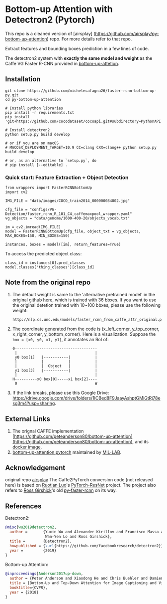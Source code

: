 # Bottom-up Attention with Detectron2 (Pytorch)

This repo is a cleaned version of [airsplay] (https://github.com/airsplay/py-bottom-up-attention) repo. For more details refer to that repo.

Extract features and bounding boxes prediction in a few lines of code.

The detectron2 system with **exactly the same model and weight** as the Caffe VG Faster R-CNN provided in [bottom-up-attetion](https://github.com/peteanderson80/bottom-up-attention).

## Installation
```
git clone https://github.com/michelecafagna26/faster-rcnn-bottom-up-py.git
cd py-bottom-up-attention

# Install python libraries
pip install -r requirements.txt
pip install 'git+https://github.com/cocodataset/cocoapi.git#subdirectory=PythonAPI'

# Install detectron2
python setup.py build develop

# or if you are on macOS
# MACOSX_DEPLOYMENT_TARGET=10.9 CC=clang CXX=clang++ python setup.py build develop

# or, as an alternative to `setup.py`, do
# pip install [--editable] .
```

### Quick start: Feature Extraction + Object Detection 

```
from wrappers import FasterRCNNBottomUp
import cv2

IMG_FILE = "data/images/COCO_train2014_000000084002.jpg"

cfg_file = "configs/VG-Detection/faster_rcnn_R_101_C4_caffemaxpool_wrapper.yaml"
vg_objects = "data/genome/1600-400-20/objects_vocab.txt"

im = cv2.imread(IMG_FILE)
model = FasterRCNNBottomUp(cfg_file, object_txt = vg_objects, MAX_BOXES=150, MIN_BOXES=150)

instances, boxes = model([im], return_features=True)

```
To access the predicted object class:

```
class_id = instances[0].pred_classes
model.classes['thing_classes'][class_id]

```



## Note from the original repo
1. The default weight is same to the 'alternative pretrained model' in the original github [here](https://github.com/peteanderson80/bottom-up-attention#demo), which is trained with 36 bbxes. If you want to use the original detetion trained with 10~100 bbxes, please use the following weight:
   ```
   http://nlp.cs.unc.edu/models/faster_rcnn_from_caffe_attr_original.pkl
   ```
2. The coordinate generated from the code is (x_left_corner, y_top_corner, x_right_corner, y_bottom_corner). Here is a visualization. Suppose the `box = [x0, y0, x1, y1]`, it annotates an RoI of:
   ```
   0-------------------------------------
    |                                   |
    y0 box[1]   |-----------|           |
    |           |           |           |
    |           |  Object   |           |
    y1 box[3]   |-----------|           |
    |                                   |
   H----------x0 box[0]-----x1 box[2]----
    0                                   W
   ```
3. If the link breaks, please use this Google Drive: https://drive.google.com/drive/folders/1ICBed8F9JaayAshptGMiGtRj78esg3m4?usp=sharing.

## External Links
1. The orignal CAFFE implementation [https://github.com/peteanderson80/bottom-up-attention](https://github.com/peteanderson80/bottom-up-attention), and its [docker image](https://hub.docker.com/r/airsplay/bottom-up-attention).
2. [bottom-up-attention.pytorch](https://github.com/MILVLG/bottom-up-attention.pytorch) maintained by [MIL-LAB](http://mil.hdu.edu.cn/). 



## Acknowledgement
original repo [airsplay]()
The Caffe2PyTorch conversion code (not released here) is based on [Ruotian Luo](https://ttic.uchicago.edu/~rluo/)'s [PyTorch-ResNet](https://github.com/ruotianluo/pytorch-resnet) project. The project also refers to [Ross Girshick](https://www.rossgirshick.info/)'s old [py-faster-rcnn](https://github.com/rbgirshick/py-faster-rcnn) on its way.


## References

Detectron2:
```BibTeX
@misc{wu2019detectron2,
  author =       {Yuxin Wu and Alexander Kirillov and Francisco Massa and
                  Wan-Yen Lo and Ross Girshick},
  title =        {Detectron2},
  howpublished = {\url{https://github.com/facebookresearch/detectron2}},
  year =         {2019}
}
```

Bottom-up Attention:
```BibTeX
@inproceedings{Anderson2017up-down,
  author = {Peter Anderson and Xiaodong He and Chris Buehler and Damien Teney and Mark Johnson and Stephen Gould and Lei Zhang},
  title = {Bottom-Up and Top-Down Attention for Image Captioning and Visual Question Answering},
  booktitle={CVPR},
  year = {2018}
}
```

